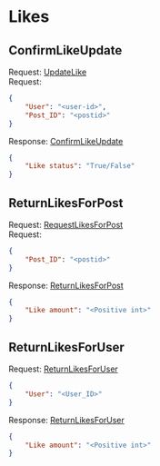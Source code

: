 # Likes
## ConfirmLikeUpdate
Request: [UpdateLike](GatewayLink#ConfirmLikeUpdate)  
Request: 
```json
{
    "User": "<user-id>",
    "Post_ID": "<postid>"
}
```
Response: [ConfirmLikeUpdate](LikesLink#ConfirmLikeUpdate)
```json
{
    "Like status": "True/False"
}
```

## ReturnLikesForPost
Request: [RequestLikesForPost](PostsLink#RequestLikesForPost)  
Request: 
```json
{
    "Post_ID": "<postid>"
}
```
Response: [ReturnLikesForPost](LikesLink#ReturnLikesForPost)
```json
{
    "Like amount": "<Positive int>"
}
```


## ReturnLikesForUser
Request: [ReturnLikesForUser](AccountsLink#ReturnLikesForUser)  
```json
{
    "User": "<User_ID>"
}
```
Response: [ReturnLikesForUser](LikesLink#ReturnLikesForUser)
```json
{
    "Like amount": "<Positive int>"
}
```
